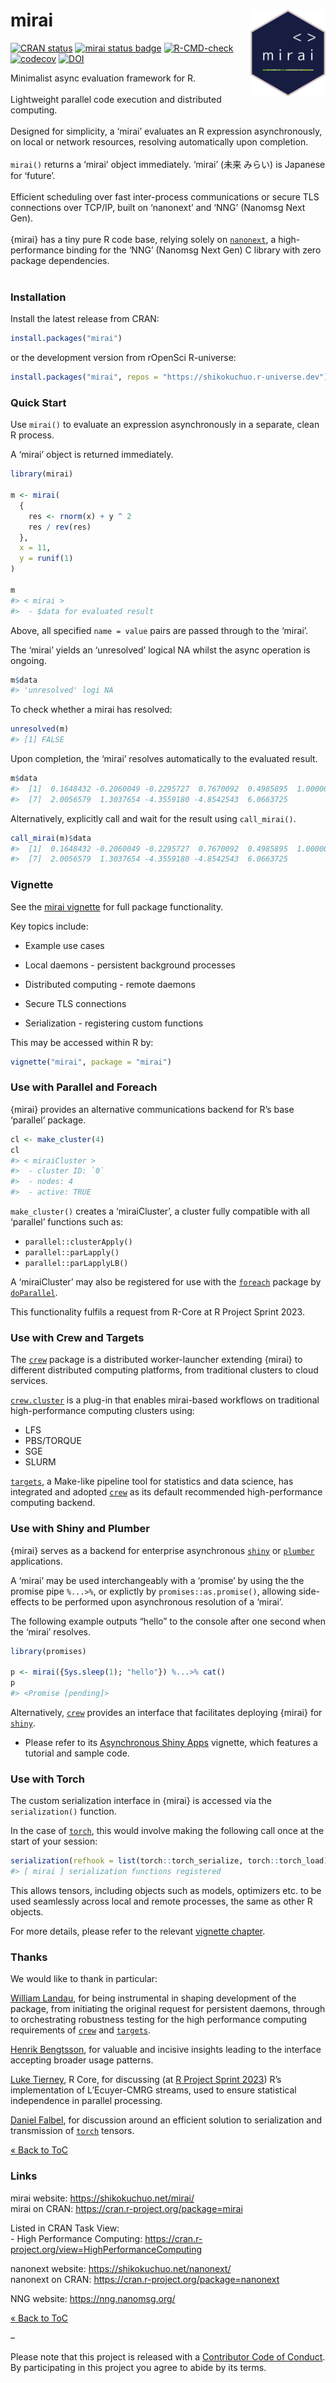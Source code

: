 
<!-- README.md is generated from README.Rmd. Please edit that file -->

# mirai <a href="https://shikokuchuo.net/mirai/" alt="mirai"><img src="man/figures/logo.png" alt="mirai logo" align="right" width="120"/></a>

<!-- badges: start -->

[![CRAN
status](https://www.r-pkg.org/badges/version/mirai?color=112d4e)](https://CRAN.R-project.org/package=mirai)
[![mirai status
badge](https://shikokuchuo.r-universe.dev/badges/mirai?color=24a60e)](https://shikokuchuo.r-universe.dev/mirai)
[![R-CMD-check](https://github.com/shikokuchuo/mirai/workflows/R-CMD-check/badge.svg)](https://github.com/shikokuchuo/mirai/actions)
[![codecov](https://codecov.io/gh/shikokuchuo/mirai/branch/main/graph/badge.svg)](https://app.codecov.io/gh/shikokuchuo/mirai)
[![DOI](https://zenodo.org/badge/459341940.svg)](https://zenodo.org/badge/latestdoi/459341940)
<!-- badges: end -->

Minimalist async evaluation framework for R. <br /><br /> Lightweight
parallel code execution and distributed computing. <br /><br /> Designed
for simplicity, a ‘mirai’ evaluates an R expression asynchronously, on
local or network resources, resolving automatically upon completion.
<br /><br /> `mirai()` returns a ‘mirai’ object immediately. ‘mirai’
(未来 みらい) is Japanese for ‘future’. <br /><br /> Efficient
scheduling over fast inter-process communications or secure TLS
connections over TCP/IP, built on ‘nanonext’ and ‘NNG’ (Nanomsg Next
Gen). <br /><br /> {mirai} has a tiny pure R code base, relying solely
on [`nanonext`](https://doi.org/10.5281/zenodo.7903429), a
high-performance binding for the ‘NNG’ (Nanomsg Next Gen) C library with
zero package dependencies. <br /><br />

### Installation

Install the latest release from CRAN:

``` r
install.packages("mirai")
```

or the development version from rOpenSci R-universe:

``` r
install.packages("mirai", repos = "https://shikokuchuo.r-universe.dev")
```

### Quick Start

Use `mirai()` to evaluate an expression asynchronously in a separate,
clean R process.

A ‘mirai’ object is returned immediately.

``` r
library(mirai)

m <- mirai(
  {
    res <- rnorm(x) + y ^ 2
    res / rev(res)
  },
  x = 11,
  y = runif(1)
)

m
#> < mirai >
#>  - $data for evaluated result
```

Above, all specified `name = value` pairs are passed through to the
‘mirai’.

The ‘mirai’ yields an ‘unresolved’ logical NA whilst the async operation
is ongoing.

``` r
m$data
#> 'unresolved' logi NA
```

To check whether a mirai has resolved:

``` r
unresolved(m)
#> [1] FALSE
```

Upon completion, the ‘mirai’ resolves automatically to the evaluated
result.

``` r
m$data
#>  [1]  0.1648432 -0.2060049 -0.2295727  0.7670092  0.4985895  1.0000000
#>  [7]  2.0056579  1.3037654 -4.3559180 -4.8542543  6.0663725
```

Alternatively, explicitly call and wait for the result using
`call_mirai()`.

``` r
call_mirai(m)$data
#>  [1]  0.1648432 -0.2060049 -0.2295727  0.7670092  0.4985895  1.0000000
#>  [7]  2.0056579  1.3037654 -4.3559180 -4.8542543  6.0663725
```

### Vignette

See the [mirai
vignette](https://shikokuchuo.net/mirai/articles/mirai.html) for full
package functionality.

Key topics include:

- Example use cases

- Local daemons - persistent background processes

- Distributed computing - remote daemons

- Secure TLS connections

- Serialization - registering custom functions

This may be accessed within R by:

``` r
vignette("mirai", package = "mirai")
```

### Use with Parallel and Foreach

{mirai} provides an alternative communications backend for R’s base
‘parallel’ package.

``` r
cl <- make_cluster(4)
cl
#> < miraiCluster >
#>  - cluster ID: `0`
#>  - nodes: 4
#>  - active: TRUE
```

`make_cluster()` creates a ‘miraiCluster’, a cluster fully compatible
with all ‘parallel’ functions such as:

- `parallel::clusterApply()`
- `parallel::parLapply()`
- `parallel::parLapplyLB()`

A ‘miraiCluster’ may also be registered for use with the
[`foreach`](https://cran.r-project.org/package=foreach) package by
[`doParallel`](https://cran.r-project.org/package=doParallel).

This functionality fulfils a request from R-Core at R Project Sprint
2023.

### Use with Crew and Targets

The [`crew`](https://cran.r-project.org/package=crew) package is a
distributed worker-launcher extending {mirai} to different distributed
computing platforms, from traditional clusters to cloud services.

[`crew.cluster`](https://cran.r-project.org/package=crew.cluster) is a
plug-in that enables mirai-based workflows on traditional
high-performance computing clusters using:

- LFS
- PBS/TORQUE
- SGE
- SLURM

[`targets`](https://cran.r-project.org/package=targets), a Make-like
pipeline tool for statistics and data science, has integrated and
adopted [`crew`](https://cran.r-project.org/package=crew) as its default
recommended high-performance computing backend.

### Use with Shiny and Plumber

{mirai} serves as a backend for enterprise asynchronous
[`shiny`](https://cran.r-project.org/package=shiny) or
[`plumber`](https://cran.r-project.org/package=plumber) applications.

A ‘mirai’ may be used interchangeably with a ‘promise’ by using the the
promise pipe `%...>%`, or explictly by `promises::as.promise()`,
allowing side-effects to be performed upon asynchronous resolution of a
‘mirai’.

The following example outputs “hello” to the console after one second
when the ‘mirai’ resolves.

``` r
library(promises)

p <- mirai({Sys.sleep(1); "hello"}) %...>% cat()
p
#> <Promise [pending]>
```

Alternatively, [`crew`](https://cran.r-project.org/package=crew)
provides an interface that facilitates deploying {mirai} for
[`shiny`](https://cran.r-project.org/package=shiny).

- Please refer to its [Asynchronous Shiny
  Apps](https://wlandau.github.io/crew/articles/shiny.html) vignette,
  which features a tutorial and sample code.

### Use with Torch

The custom serialization interface in {mirai} is accessed via the
`serialization()` function.

In the case of [`torch`](https://cran.r-project.org/package=torch), this
would involve making the following call once at the start of your
session:

``` r
serialization(refhook = list(torch::torch_serialize, torch::torch_load))
#> [ mirai ] serialization functions registered
```

This allows tensors, including objects such as models, optimizers etc.
to be used seamlessly across local and remote processes, the same as
other R objects.

For more details, please refer to the relevant [vignette
chapter](https://shikokuchuo.net/mirai/articles/mirai.html#serialization-custom-functions).

### Thanks

We would like to thank in particular:

[William Landau](https://github.com/wlandau/), for being instrumental in
shaping development of the package, from initiating the original request
for persistent daemons, through to orchestrating robustness testing for
the high performance computing requirements of
[`crew`](https://cran.r-project.org/package=crew) and
[`targets`](https://cran.r-project.org/package=targets).

[Henrik Bengtsson](https://github.com/HenrikBengtsson/), for valuable
and incisive insights leading to the interface accepting broader usage
patterns.

[Luke Tierney](https://github.com/ltierney/), R Core, for discussing (at
[R Project Sprint
2023](https://contributor.r-project.org/r-project-sprint-2023/)) R’s
implementation of L’Ecuyer-CMRG streams, used to ensure statistical
independence in parallel processing.

[Daniel Falbel](https://github.com/dfalbel/), for discussion around an
efficient solution to serialization and transmission of
[`torch`](https://cran.r-project.org/package=torch) tensors.

[« Back to ToC](#table-of-contents)

### Links

mirai website: <https://shikokuchuo.net/mirai/><br /> mirai on CRAN:
<https://cran.r-project.org/package=mirai>

Listed in CRAN Task View: <br /> - High Performance Computing:
<https://cran.r-project.org/view=HighPerformanceComputing>

nanonext website: <https://shikokuchuo.net/nanonext/><br /> nanonext on
CRAN: <https://cran.r-project.org/package=nanonext>

NNG website: <https://nng.nanomsg.org/><br />

[« Back to ToC](#table-of-contents)

–

Please note that this project is released with a [Contributor Code of
Conduct](https://shikokuchuo.net/mirai/CODE_OF_CONDUCT.html). By
participating in this project you agree to abide by its terms.
